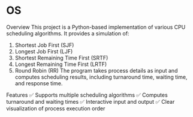 # OS
Overview
This project is a Python-based implementation of various CPU scheduling algorithms. It provides a simulation of:

1. Shortest Job First (SJF)
2. Longest Job First (LJF)
3. Shortest Remaining Time First (SRTF)
4. Longest Remaining Time First (LRTF)
5. Round Robin (RR)
The program takes process details as input and computes scheduling results, including turnaround time, waiting time, and response time.

Features
✅ Supports multiple scheduling algorithms
✅ Computes turnaround and waiting times
✅ Interactive input and output
✅ Clear visualization of process execution order
